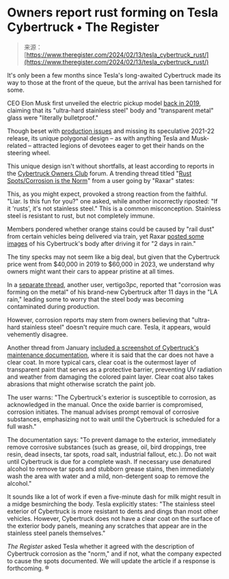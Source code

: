 <!--yml
category: 未分类
date: 2024-05-27 14:49:10
-->

# Owners report rust forming on Tesla Cybertruck • The Register

> 来源：[https://www.theregister.com/2024/02/13/tesla_cybertruck_rust/](https://www.theregister.com/2024/02/13/tesla_cybertruck_rust/)

It's only been a few months since Tesla's long-awaited Cybertruck made its way to those at the front of the queue, but the arrival has been tarnished for some.

CEO Elon Musk first unveiled the electric pickup model [back in 2019](https://www.theregister.com/2019/11/22/smashing_tesla_cybertruck/), claiming that its "ultra-hard stainless steel" body and "transparent metal" glass were "literally bulletproof."

Though beset with [production issues](https://www.theregister.com/2023/07/17/first_tesla_cybertrunk/) and missing its speculative 2021-22 release, its unique polygonal design – as with anything Tesla and Musk-related – attracted legions of devotees eager to get their hands on the steering wheel.

This unique design isn't without shortfalls, at least according to reports in the [Cybertruck Owners Club](https://www.cybertruckownersclub.com/) forum. A trending thread titled "[Rust Spots/Corrosion is the Norm](https://www.cybertruckownersclub.com/forum/threads/rust-spots-corrosion-is-the-norm.11988/)" from a user going by "Raxar" states:

This, as you might expect, provoked a strong reaction from the faithful. "Liar. Is this fun for you?" one asked, while another incorrectly riposted: "If it 'rusts', it's not stainless steel." This is a common misconception. Stainless steel is resistant to rust, but not completely immune.

Members pondered whether orange stains could be caused by "rail dust" from certain vehicles being delivered via train, yet Raxar [posted some images](https://www.cybertruckownersclub.com/forum/threads/rust-spots-corrosion-is-the-norm.11988/post-240328) of his Cybertruck's body after driving it for "2 days in rain."

The tiny specks may not seem like a big deal, but given that the Cybertruck price went from $40,000 in 2019 to $60,000 in 2023, we understand why owners might want their cars to appear pristine at all times.

In a [separate thread](https://www.cybertruckownersclub.com/forum/threads/cybertruck-spots-corrosion.12242/), another user, vertigo3pc, reported that "corrosion was forming on the metal" of his brand-new Cybertruck after 11 days in the "LA rain," leading some to worry that the steel body was becoming contaminated during production.

However, corrosion reports may stem from owners believing that "ultra-hard stainless steel" doesn't require much care. Tesla, it appears, would vehemently disagree.

Another thread from January [included a screenshot of Cybertruck's maintenance documentation](https://www.cybertruckownersclub.com/forum/threads/cybertruck-corrosion-per-owner-manual.11445/), where it is said that the car does not have a clear coat. In more typical cars, clear coat is the outermost layer of transparent paint that serves as a protective barrier, preventing UV radiation and weather from damaging the colored paint layer. Clear coat also takes abrasions that might otherwise scratch the paint job.

The user warns: "The Cybertruck's exterior is susceptible to corrosion, as acknowledged in the manual. Once the oxide barrier is compromised, corrosion initiates. The manual advises prompt removal of corrosive substances, emphasizing not to wait until the Cybertruck is scheduled for a full wash."

The documentation says: "To prevent damage to the exterior, immediately remove corrosive substances (such as grease, oil, bird droppings, tree resin, dead insects, tar spots, road salt, industrial fallout, etc.). Do not wait until Cybertruck is due for a complete wash. If necessary use denatured alcohol to remove tar spots and stubborn grease stains, then immediately wash the area with water and a mild, non-detergent soap to remove the alcohol."

It sounds like a lot of work if even a five-minute dash for milk might result in a midge besmirching the body. Tesla explicitly states: "The stainless steel exterior of Cybertruck is more resistant to dents and dings than most other vehicles. However, Cybertruck does not have a clear coat on the surface of the exterior body panels, meaning any scratches that appear are in the stainless steel panels themselves."

*The Register* asked Tesla whether it agreed with the description of Cybertruck corrosion as the "norm," and if not, what the company expected to cause the spots documented. We will update the article if a response is forthcoming. ®
